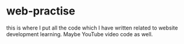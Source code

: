 # web-practise
this is where I put all the code which I have written related to website development learning. Maybe YouTube video code as well.
